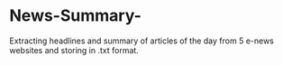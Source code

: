 # News-Summary-
Extracting headlines and summary of articles of the day from 5 e-news websites and storing in .txt format.

